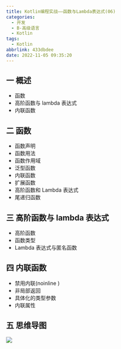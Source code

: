 ```yaml
---
title: Kotlin编程实战——函数与Lambda表达式(06)
categories:
  - 开发
  - B-高级语言
  - Kotlin
tags:
  - Kotlin
abbrlink: 433dbdee
date: 2022-11-05 09:35:20
---
```

## 一 概述

* 函数
* 高阶函数与 lambda 表达式
* 内联函数

<!--more-->

## 二 函数

* 函数声明
* 函数用法
* 函数作用域
* 泛型函数
* 内联函数
* 扩展函数
* 高阶函数和 Lambda 表达式
* 尾递归函数

## 三 高阶函数与 lambda 表达式

* 高阶函数
* 函数类型
* Lambda 表达式与匿名函数

## 四 内联函数

* 禁用内联(noinline )
* 非局部返回
* 具体化的类型参数
* 内联属性

## 五 思维导图

![][1]

  

[1]:https://cdn.jsdelivr.net/gh/PGzxc/CDN/blog-kotlin/kotlin-learn-struct-6.png